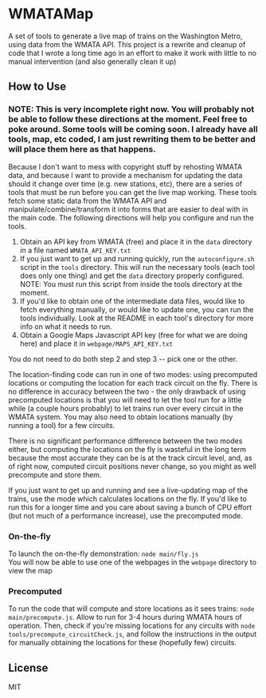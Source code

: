 # WMATAMap

A set of tools to generate a live map of trains on the Washington Metro, using data from the WMATA API.
This project is a rewrite and cleanup of code that I wrote a long time ago in an effort to make it work with little to no manual intervention (and also generally clean it up)

## How to Use

### NOTE: This is very incomplete right now. You will probably not be able to follow these directions at the moment. Feel free to poke around. Some tools will be coming soon. I already have all tools, map, etc coded, I am just rewriting them to be better and will place them here as that happens.

Because I don't want to mess with copyright stuff by rehosting WMATA data, and because I want to provide a mechanism for updating the data should it change over time
(e.g. new stations, etc), there are a series of tools that must be run before you can get the live map working. These tools 
fetch some static data from the WMATA API and manipulate/combine/transform it into forms that are easier to deal with in the main code.
The following directions will help you configure and run the tools.

1. Obtain an API key from WMATA (free) and place it in the `data` directory in a file named `WMATA_API_KEY.txt`
1. If you just want to get up and running quickly, run the `autoconfigure.sh` script in the `tools` directory. This will run the necessary tools
(each tool does only one thing) and get the `data` directory properly configured. NOTE: You must run this script from inside the tools directory at the moment.
1. If you'd like to obtain one of the intermediate data files, would like to fetch everything manually, or would like to update one, you can run the tools individually. Look at the README in each tool's directory
for more info on what it needs to run.
1. Obtain a Google Maps Javascript API key (free for what we are doing here) and place it in `webpage/MAPS_API_KEY.txt`

You do not need to do both step 2 and step 3 -- pick one or the other.

The location-finding code can run in one of two modes: using precomputed locations or computing the location for each track circuit on the fly.
There is no difference in accuracy between the two - the only drawback of using precomputed locations is that you will need to let the tool run for a little while
(a couple hours probably) to let trains run over every circuit in the WMATA system. You may also need to obtain locations manually (by running a tool) for a few circuits.

There is no significant performance difference between the two modes either, but computing the locations on the fly is wasteful in the long term
because the most accurate they can be is at the track circuit level, and, as of right now, computed circuit positions never change, so you might as well precompute and store them.

If you just want to get up and running and see a live-updating map of the trains, use the mode which calculates locations on the fly. If you'd like to run this for a longer time and you care
about saving a bunch of CPU effort (but not much of a performance increase), use the precomputed mode.

### On-the-fly
To launch the on-the-fly demonstration: `node main/fly.js`  
You will now be able to use one of the webpages in the `webpage` directory to view the map 

### Precomputed
To run the code that will compute and store locations as it sees trains: `node main/precompute.js`. Allow to run for 3-4 hours during WMATA hours of operation. 
Then, check if you're missing locations for any circuits with `node tools/precompute_circuitCheck.js`, and follow the instructions in the output
for manually obtaining the locations for these (hopefully few) circuits.


## License

MIT